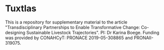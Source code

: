 # Tuxtlas
 This is a repository for supplementary material to the article "Transdisciplinary Partnerships to Enable Transformative Change: Co-designing Sustainable Livestock Trajectories". PI: Dr Karina Boege. Funding was provided by CONAHCyT: PRONACE 2019-05-308865 and PRONAII-319075.
